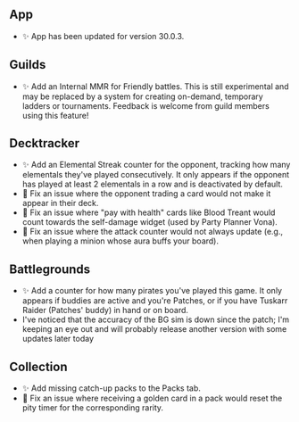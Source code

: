 ## App

-   ✨ App has been updated for version 30.0.3.

## Guilds

-   ✨ Add an Internal MMR for Friendly battles. This is still experimental and may be replaced by a system for creating on-demand, temporary ladders or tournaments. Feedback is welcome from guild members using this feature!

## Decktracker

-   ✨ Add an Elemental Streak counter for the opponent, tracking how many elementals they've played consecutively. It only appears if the opponent has played at least 2 elementals in a row and is deactivated by default.
-   🐞 Fix an issue where the opponent trading a card would not make it appear in their deck.
-   🐞 Fix an issue where "pay with health" cards like Blood Treant would count towards the self-damage widget (used by Party Planner Vona).
-   🐞 Fix an issue where the attack counter would not always update (e.g., when playing a minion whose aura buffs your board).

## Battlegrounds

-   ✨ Add a counter for how many pirates you've played this game. It only appears if buddies are active and you're Patches, or if you have Tuskarr Raider (Patches' buddy) in hand or on board.
-   I've noticed that the accuracy of the BG sim is down since the patch; I'm keeping an eye out and will probably release another version with some updates later today

## Collection

-   ✨ Add missing catch-up packs to the Packs tab.
-   🐞 Fix an issue where receiving a golden card in a pack would reset the pity timer for the corresponding rarity.
